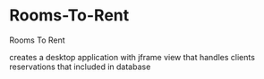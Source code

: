 # Rooms-To-Rent
Rooms To Rent

creates a desktop application with jframe view that handles clients reservations that included in database

